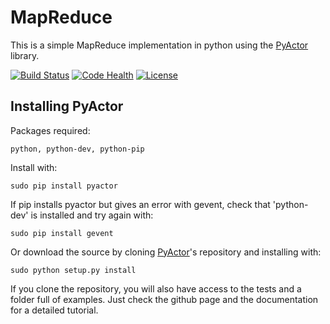 # MapReduce

This is a simple MapReduce implementation in python using the [PyActor](https://github.com/pedrotgn/pyactor) library.

[![Build Status](https://travis-ci.com/Constantine-32/map-reduce.svg?token=XRb3p57YXAyxoz4qpEXL&branch=master)](https://travis-ci.com/Constantine-32/map-reduce)
[![Code Health](https://landscape.io/github/Constantine-32/mapreduce/master/landscape.svg?style=flat&badge_auth_token=16a6c859fc234ba4a96ad2d17c3aa0f3)](https://landscape.io/github/Constantine-32/mapreduce/master)
[![License](https://img.shields.io/badge/license-MIT-blue.svg)](https://opensource.org/licenses/MIT)



## Installing PyActor

Packages required:

    python, python-dev, python-pip

Install with:

    sudo pip install pyactor

If pip installs pyactor but gives an error with gevent, check that 'python-dev'
is installed and try again with:

    sudo pip install gevent

Or download the source by cloning [PyActor](https://github.com/pedrotgn/pyactor)'s
repository and installing with:

    sudo python setup.py install

If you clone the repository, you will also have access to the tests and a folder
full of examples. Just check the github page and the documentation for a detailed
tutorial.